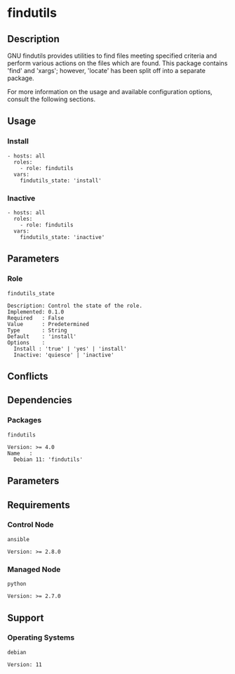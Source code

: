# findutils

## Description

GNU findutils provides utilities to find files meeting specified criteria and
perform various actions on the files which are found. This package contains
'find' and 'xargs'; however, 'locate' has been split off into a separate
package.

For more information on the usage and available configuration options,
consult the following sections.

## Usage

### Install

```
- hosts: all
  roles:
    - role: findutils
  vars:
    findutils_state: 'install'
```

### Inactive

```
- hosts: all
  roles:
    - role: findutils
  vars:
    findutils_state: 'inactive'
```

## Parameters

### Role

`findutils_state`

    Description: Control the state of the role.
    Implemented: 0.1.0
    Required   : False
    Value      : Predetermined
    Type       : String
    Default    : 'install'
    Options    :
      Install : 'true' | 'yes' | 'install'
      Inactive: 'quiesce' | 'inactive'

## Conflicts

## Dependencies

### Packages

`findutils`

    Version: >= 4.0
    Name   :
      Debian 11: 'findutils'

## Parameters

## Requirements

### Control Node

`ansible`

    Version: >= 2.8.0

### Managed Node

`python`

    Version: >= 2.7.0

## Support

### Operating Systems

`debian`

    Version: 11
